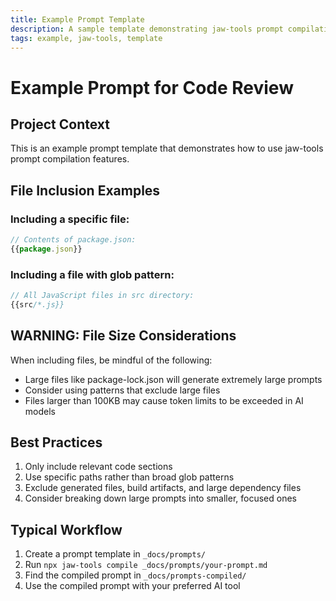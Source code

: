 ```yaml
---
title: Example Prompt Template
description: A sample template demonstrating jaw-tools prompt compilation features
tags: example, jaw-tools, template
---
```


# Example Prompt for Code Review

## Project Context

This is an example prompt template that demonstrates how to use jaw-tools prompt compilation features.

## File Inclusion Examples

### Including a specific file:

```javascript
// Contents of package.json:
{{package.json}}
```

### Including a file with glob pattern:

```javascript
// All JavaScript files in src directory:
{{src/*.js}}
```

## WARNING: File Size Considerations

When including files, be mindful of the following:
- Large files like package-lock.json will generate extremely large prompts
- Consider using patterns that exclude large files
- Files larger than 100KB may cause token limits to be exceeded in AI models

## Best Practices

1. Only include relevant code sections
2. Use specific paths rather than broad glob patterns
3. Exclude generated files, build artifacts, and large dependency files
4. Consider breaking down large prompts into smaller, focused ones

## Typical Workflow

1. Create a prompt template in `_docs/prompts/`
2. Run `npx jaw-tools compile _docs/prompts/your-prompt.md`
3. Find the compiled prompt in `_docs/prompts-compiled/`
4. Use the compiled prompt with your preferred AI tool
